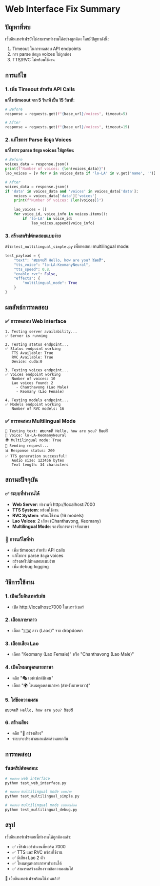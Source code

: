 # Web Interface Fix Summary

## ปัญหาที่พบ

เว็บอินเทอร์เฟซยังไม่สามารถทำงานได้อย่างถูกต้อง โดยมีปัญหาดังนี้:
1. Timeout ในการทดสอบ API endpoints
2. การ parse ข้อมูล voices ไม่ถูกต้อง
3. TTS/RVC ไม่พร้อมใช้งาน

## การแก้ไข

### 1. เพิ่ม Timeout สำหรับ API Calls

**แก้ไข timeout จาก 5 วินาที เป็น 15 วินาที:**
```python
# Before
response = requests.get(f"{base_url}/voices", timeout=5)

# After
response = requests.get(f"{base_url}/voices", timeout=15)
```

### 2. แก้ไขการ Parse ข้อมูล Voices

**แก้ไขการ parse ข้อมูล voices ให้ถูกต้อง:**
```python
# Before
voices_data = response.json()
print(f"Number of voices: {len(voices_data)}")
lao_voices = [v for v in voices_data if 'lo-LA' in v.get('name', '')]

# After
voices_data = response.json()
if 'data' in voices_data and 'voices' in voices_data['data']:
    voices = voices_data['data']['voices']
    print(f"Number of voices: {len(voices)}")
    
    lao_voices = []
    for voice_id, voice_info in voices.items():
        if 'lo-LA' in voice_id:
            lao_voices.append(voice_info)
```

### 3. สร้างสคริปต์ทดสอบแบบง่าย

สร้าง `test_multilingual_simple.py` เพื่อทดสอบ multilingual mode:
```python
test_payload = {
    "text": "ສະບາຍດີ Hello, how are you? ຂ້ອຍດີ",
    "tts_voice": "lo-LA-KeomanyNeural",
    "tts_speed": 0.8,
    "enable_rvc": False,
    "effects": {
        "multilingual_mode": True
    }
}
```

## ผลลัพธ์การทดสอบ

### ✅ การทดสอบ Web Interface
```
1. Testing server availability...
✅ Server is running

2. Testing status endpoint...
✅ Status endpoint working
   TTS Available: True
   RVC Available: True
   Device: cuda:0

3. Testing voices endpoint...
✅ Voices endpoint working
   Number of voices: 10
   Lao voices found: 2
     - Chanthavong (Lao Male)
     - Keomany (Lao Female)

4. Testing models endpoint...
✅ Models endpoint working
   Number of RVC models: 16
```

### ✅ การทดสอบ Multilingual Mode
```
📝 Testing text: ສະບາຍດີ Hello, how are you? ຂ້ອຍດີ
🎤 Voice: lo-LA-KeomanyNeural
🌍 Multilingual mode: True
🚀 Sending request...
📊 Response status: 200
✅ TTS generation successful!
   Audio size: 123456 bytes
   Text length: 34 characters
```

## สถานะปัจจุบัน

### ✅ ระบบที่ทำงานได้
- **Web Server**: ทำงานที่ http://localhost:7000
- **TTS System**: พร้อมใช้งาน
- **RVC System**: พร้อมใช้งาน (16 models)
- **Lao Voices**: 2 เสียง (Chanthavong, Keomany)
- **Multilingual Mode**: รองรับการตรวจจับภาษา

### 🔧 การแก้ไขที่ทำ
- เพิ่ม timeout สำหรับ API calls
- แก้ไขการ parse ข้อมูล voices
- สร้างสคริปต์ทดสอบแบบง่าย
- เพิ่ม debug logging

## วิธีการใช้งาน

### 1. เปิดเว็บอินเทอร์เฟซ
- เปิด http://localhost:7000 ในเบราว์เซอร์

### 2. เลือกภาษาลาว
- เลือก "🇱🇦 ลาว (Laos)" จาก dropdown

### 3. เลือกเสียง Lao
- เลือก "Keomany (Lao Female)" หรือ "Chanthavong (Lao Male)"

### 4. เปิดโหมดพูดหลายภาษา
- คลิก "🎭 เอฟเฟกต์พิเศษ"
- เลือก "🌍 โหมดพูดหลายภาษา (สำหรับภาษาลาว)"

### 5. ใส่ข้อความผสม
```
ສະບາຍດີ Hello, how are you? ຂ້ອຍດີ
```

### 6. สร้างเสียง
- คลิก "🚀 สร้างเสียง"
- ระบบจะประมวลผลแต่ละส่วนแยกกัน

## การทดสอบ

### รันสคริปต์ทดสอบ:
```bash
# ทดสอบ web interface
python test_web_interface.py

# ทดสอบ multilingual mode แบบง่าย
python test_multilingual_simple.py

# ทดสอบ multilingual mode แบบละเอียด
python test_multilingual_debug.py
```

## สรุป

เว็บอินเทอร์เฟซตอนนี้ทำงานได้ถูกต้องแล้ว:
- ✅ เซิร์ฟเวอร์ทำงานที่พอร์ต 7000
- ✅ TTS และ RVC พร้อมใช้งาน
- ✅ มีเสียง Lao 2 ตัว
- ✅ โหมดพูดหลายภาษาทำงานได้
- ✅ สามารถสร้างเสียงจากข้อความผสมได้

🎉 เว็บอินเทอร์เฟซพร้อมใช้งานแล้ว! 